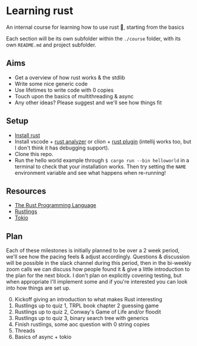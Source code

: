 # Learning rust

An internal course for learning how to use rust 🦀, starting from the basics

Each section will be its own subfolder within the `./course` folder, with its own `README.md` and project subfolder.

## Aims

- Get a overview of how rust works & the stdlib
- Write some nice generic code
- Use lifetimes to write code with 0 copies
- Touch upon the basics of multithreading & async
- Any other ideas? Please suggest and we'll see how things fit

## Setup

- [Install rust](https://www.rust-lang.org/tools/install)
- Install vscode + [rust analyzer](https://www.rust-lang.org/tools/install) or clion + [rust plugin](https://plugins.jetbrains.com/plugin/8182-rust) (intellij works too, but I don't think it has debugging support).
- Clone this repo.
- Run the hello world example through `$ cargo run --bin helloworld` in a terminal to check that your installation works. Then try setting the `NAME` environment variable and see what happens when re-running! 

## Resources

- [The Rust Programming Language](https://doc.rust-lang.org/book/)
- [Rustlings](https://github.com/rust-lang/rustlings)
- [Tokio](https://tokio.rs/)

## Plan

Each of these milestones is initially planned to be over a 2 week period, we'll see how the pacing feels & adjust accordingly. Questions & discussion will be possible in the slack channel during this period, then in the bi-weekly zoom calls we can discuss how people found it & give a little introduction to the plan for the next block. I don't plan on explicitly covering testing, but when appropriate I'll implement some and if you're interested you can look into how things are set up.

0. Kickoff giving an introduction to what makes Rust interesting
1. Rustlings up to quiz 1, TRPL book chapter 2 guessing game
2. Rustlings up to quiz 2, Conway's Game of Life and/or floodit
3. Rustlings up to quiz 3, binary search tree with generics
4. Finish rustlings, some aoc question with 0 string copies
5. Threads
6. Basics of async + tokio
